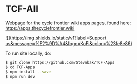# TCF-All
Webpage for the cycle frontier wiki apps pages, found here: https://apps.thecyclefrontier.wiki

[![](https://img.shields.io/static/v1?label=Support us&message=%E2%9D%A4&logo=KoFi&color=%23fe8e86)](https://ko-fi.com/tcfwiki)

To run site locally, do: 
```sh
$ git clone https://github.com/Stevnbak/TCF-Apps
$ cd TCF-Apps
$ npm install --save
$ npm run dev
```
